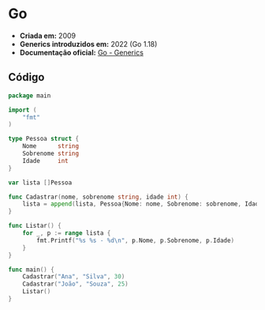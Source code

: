 # Go

- **Criada em:** 2009  
- **Generics introduzidos em:** 2022 (Go 1.18)  
- **Documentação oficial:** [Go - Generics](https://go.dev/doc/go1.18#generics)

## Código

```go
package main

import (
	"fmt"
)

type Pessoa struct {
	Nome      string
	Sobrenome string
	Idade     int
}

var lista []Pessoa

func Cadastrar(nome, sobrenome string, idade int) {
	lista = append(lista, Pessoa{Nome: nome, Sobrenome: sobrenome, Idade: idade})
}

func Listar() {
	for _, p := range lista {
		fmt.Printf("%s %s - %d\n", p.Nome, p.Sobrenome, p.Idade)
	}
}

func main() {
	Cadastrar("Ana", "Silva", 30)
	Cadastrar("João", "Souza", 25)
	Listar()
}
